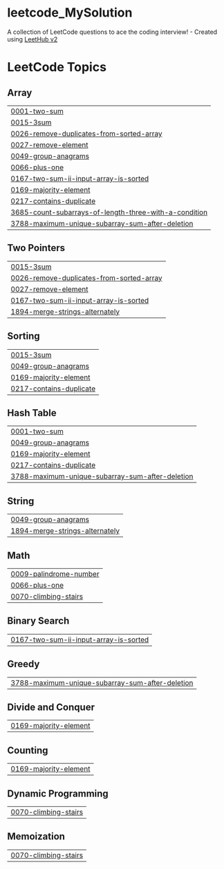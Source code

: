 # leetcode_MySolution
A collection of LeetCode questions to ace the coding interview! - Created using [LeetHub v2](https://github.com/arunbhardwaj/LeetHub-2.0)

<!---LeetCode Topics Start-->
# LeetCode Topics
## Array
|  |
| ------- |
| [0001-two-sum](https://github.com/AMAIDI-MOHAMED/leetcode_MySolution/tree/master/0001-two-sum) |
| [0015-3sum](https://github.com/AMAIDI-MOHAMED/leetcode_MySolution/tree/master/0015-3sum) |
| [0026-remove-duplicates-from-sorted-array](https://github.com/AMAIDI-MOHAMED/leetcode_MySolution/tree/master/0026-remove-duplicates-from-sorted-array) |
| [0027-remove-element](https://github.com/AMAIDI-MOHAMED/leetcode_MySolution/tree/master/0027-remove-element) |
| [0049-group-anagrams](https://github.com/AMAIDI-MOHAMED/leetcode_MySolution/tree/master/0049-group-anagrams) |
| [0066-plus-one](https://github.com/AMAIDI-MOHAMED/leetcode_MySolution/tree/master/0066-plus-one) |
| [0167-two-sum-ii-input-array-is-sorted](https://github.com/AMAIDI-MOHAMED/leetcode_MySolution/tree/master/0167-two-sum-ii-input-array-is-sorted) |
| [0169-majority-element](https://github.com/AMAIDI-MOHAMED/leetcode_MySolution/tree/master/0169-majority-element) |
| [0217-contains-duplicate](https://github.com/AMAIDI-MOHAMED/leetcode_MySolution/tree/master/0217-contains-duplicate) |
| [3685-count-subarrays-of-length-three-with-a-condition](https://github.com/AMAIDI-MOHAMED/leetcode_MySolution/tree/master/3685-count-subarrays-of-length-three-with-a-condition) |
| [3788-maximum-unique-subarray-sum-after-deletion](https://github.com/AMAIDI-MOHAMED/leetcode_MySolution/tree/master/3788-maximum-unique-subarray-sum-after-deletion) |
## Two Pointers
|  |
| ------- |
| [0015-3sum](https://github.com/AMAIDI-MOHAMED/leetcode_MySolution/tree/master/0015-3sum) |
| [0026-remove-duplicates-from-sorted-array](https://github.com/AMAIDI-MOHAMED/leetcode_MySolution/tree/master/0026-remove-duplicates-from-sorted-array) |
| [0027-remove-element](https://github.com/AMAIDI-MOHAMED/leetcode_MySolution/tree/master/0027-remove-element) |
| [0167-two-sum-ii-input-array-is-sorted](https://github.com/AMAIDI-MOHAMED/leetcode_MySolution/tree/master/0167-two-sum-ii-input-array-is-sorted) |
| [1894-merge-strings-alternately](https://github.com/AMAIDI-MOHAMED/leetcode_MySolution/tree/master/1894-merge-strings-alternately) |
## Sorting
|  |
| ------- |
| [0015-3sum](https://github.com/AMAIDI-MOHAMED/leetcode_MySolution/tree/master/0015-3sum) |
| [0049-group-anagrams](https://github.com/AMAIDI-MOHAMED/leetcode_MySolution/tree/master/0049-group-anagrams) |
| [0169-majority-element](https://github.com/AMAIDI-MOHAMED/leetcode_MySolution/tree/master/0169-majority-element) |
| [0217-contains-duplicate](https://github.com/AMAIDI-MOHAMED/leetcode_MySolution/tree/master/0217-contains-duplicate) |
## Hash Table
|  |
| ------- |
| [0001-two-sum](https://github.com/AMAIDI-MOHAMED/leetcode_MySolution/tree/master/0001-two-sum) |
| [0049-group-anagrams](https://github.com/AMAIDI-MOHAMED/leetcode_MySolution/tree/master/0049-group-anagrams) |
| [0169-majority-element](https://github.com/AMAIDI-MOHAMED/leetcode_MySolution/tree/master/0169-majority-element) |
| [0217-contains-duplicate](https://github.com/AMAIDI-MOHAMED/leetcode_MySolution/tree/master/0217-contains-duplicate) |
| [3788-maximum-unique-subarray-sum-after-deletion](https://github.com/AMAIDI-MOHAMED/leetcode_MySolution/tree/master/3788-maximum-unique-subarray-sum-after-deletion) |
## String
|  |
| ------- |
| [0049-group-anagrams](https://github.com/AMAIDI-MOHAMED/leetcode_MySolution/tree/master/0049-group-anagrams) |
| [1894-merge-strings-alternately](https://github.com/AMAIDI-MOHAMED/leetcode_MySolution/tree/master/1894-merge-strings-alternately) |
## Math
|  |
| ------- |
| [0009-palindrome-number](https://github.com/AMAIDI-MOHAMED/leetcode_MySolution/tree/master/0009-palindrome-number) |
| [0066-plus-one](https://github.com/AMAIDI-MOHAMED/leetcode_MySolution/tree/master/0066-plus-one) |
| [0070-climbing-stairs](https://github.com/AMAIDI-MOHAMED/leetcode_MySolution/tree/master/0070-climbing-stairs) |
## Binary Search
|  |
| ------- |
| [0167-two-sum-ii-input-array-is-sorted](https://github.com/AMAIDI-MOHAMED/leetcode_MySolution/tree/master/0167-two-sum-ii-input-array-is-sorted) |
## Greedy
|  |
| ------- |
| [3788-maximum-unique-subarray-sum-after-deletion](https://github.com/AMAIDI-MOHAMED/leetcode_MySolution/tree/master/3788-maximum-unique-subarray-sum-after-deletion) |
## Divide and Conquer
|  |
| ------- |
| [0169-majority-element](https://github.com/AMAIDI-MOHAMED/leetcode_MySolution/tree/master/0169-majority-element) |
## Counting
|  |
| ------- |
| [0169-majority-element](https://github.com/AMAIDI-MOHAMED/leetcode_MySolution/tree/master/0169-majority-element) |
## Dynamic Programming
|  |
| ------- |
| [0070-climbing-stairs](https://github.com/AMAIDI-MOHAMED/leetcode_MySolution/tree/master/0070-climbing-stairs) |
## Memoization
|  |
| ------- |
| [0070-climbing-stairs](https://github.com/AMAIDI-MOHAMED/leetcode_MySolution/tree/master/0070-climbing-stairs) |
<!---LeetCode Topics End-->